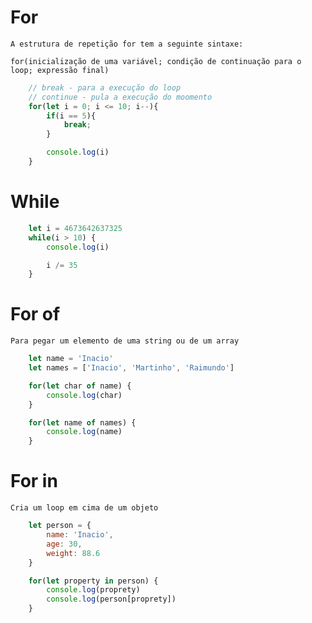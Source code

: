 # For
    A estrutura de repetição for tem a seguinte sintaxe:

    for(inicialização de uma variável; condição de continuação para o loop; expressão final)

```js
    // break - para a execução do loop
    // continue - pula a execução do moomento
    for(let i = 0; i <= 10; i--){
        if(i == 5){
            break;
        }

        console.log(i)
    }
```

# While
```js
    let i = 4673642637325
    while(i > 10) {
        console.log(i)

        i /= 35
    }
```


# For of
    Para pegar um elemento de uma string ou de um array
```js
    let name = 'Inacio'
    let names = ['Inacio', 'Martinho', 'Raimundo']

    for(let char of name) {
        console.log(char)
    }

    for(let name of names) {
        console.log(name)
    }
```


# For in
    Cria um loop em cima de um objeto
```js
    let person = {
        name: 'Inacio',
        age: 30,
        weight: 88.6
    }

    for(let property in person) {
        console.log(proprety)
        console.log(person[proprety])
    }
```